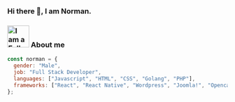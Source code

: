 ### Hi there 👋, I am Norman.

### <img src="https://media.giphy.com/media/LmNwrBhejkK9EFP504/giphy.gif" alt="I am a Full Stack Developer!" width="50" /> About me

```javascript
const norman = {
  gender: "Male",
  job: "Full Stack Developer",
  languages: ["Javascript", "HTML", "CSS", "Golang", "PHP"],
  frameworks: ["React", "React Native", "Wordpress", "Joomla!", "Opencart"],
};
```

<!--
**normangoh/normangoh** is a ✨ _special_ ✨ repository because its `README.md` (this file) appears on your GitHub profile.

Here are some ideas to get you started:

- 🔭 I’m currently working on ...
- 🌱 I’m currently learning ...
- 👯 I’m looking to collaborate on ...
- 🤔 I’m looking for help with ...
- 💬 Ask me about ...
- 📫 How to reach me: ...
- 😄 Pronouns: ...
- ⚡ Fun fact: ...
-->
